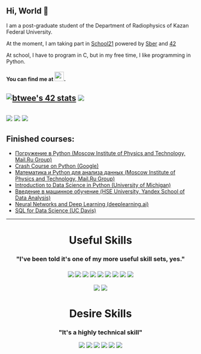 ## Hi, World 👋 
I am a post-graduate student of the Department of Radiophysics of Kazan Federal University.

At the moment, I am taking part in [School21](https://21-school.ru/) powered by [Sber](https://www.sberbank.ru/ru/person) and [42](https://www.42.fr/ledito/)

At school, I have to program in C, but in my free time, I like programming in Python.
#### You can find me at <a href="https://www.linkedin.com/in/alfir-vakhitov-393bbb1b6/"><img src="https://icon-library.com/images/linked-in-icon-small/linked-in-icon-small-24.jpg" height="25" ></a>.         
[![btwee's 42 stats](https://badge42.herokuapp.com/api/stats/btwee?privacyEmail=true&darkmode=true)](https://github.com/alfir-v10)
<img src="https://www.codewars.com/users/alfir_v10/badges/large">
---
![](https://github-profile-summary-cards.vercel.app/api/cards/profile-details?username=alfir-v10&theme=nord_bright)
![](https://github-profile-summary-cards.vercel.app/api/cards/repos-per-language?username=alfir-v10&theme=nord_bright)
![](https://github-profile-summary-cards.vercel.app/api/cards/stats?username=alfir-v10&theme=nord_bright)
---
## Finished courses:
  * [Погружение в Python (Moscow Institute of Physics and Technology, Mail.Ru Group)](https://www.coursera.org/account/accomplishments/verify/YAGMXQDXFN2A)
  * [Crash Course on Python (Google)](https://www.coursera.org/account/accomplishments/verify/NLBT7WK27N8P)
  * [Математика и Python для анализа данных (Moscow Institute of Physics and Technology, Mail.Ru Group)](https://www.coursera.org/account/accomplishments/verify/UBD3ZQ4ZM3U4)
  * [Introduction to Data Science in Python (University of Michigan)](https://www.coursera.org/account/accomplishments/verify/8JQKJBYB4S7B)
  * [Введение в машинное обучение (HSE University, Yandex School of Data Analysis)](https://www.coursera.org/account/accomplishments/verify/FF5V77F5JPWY)
  * [Neural Networks and Deep Learning (deeplearning.ai)](https://www.coursera.org/account/accomplishments/verify/CZ5NLL256K5C)
  * [SQL for Data Science (UC Davis)](https://www.coursera.org/account/accomplishments/verify/LUG88JGLWGM8)
---

<h1 align='center'> Useful Skills </h1>
 
<h3 align='center'>"I've been told it's one of my more useful skill sets, yes."<h3>
<p align='center'>
 <img src="https://img.shields.io/badge/c%20-A8B9CC.svg?&style=for-the-badge&logo=c&logoColor=FFFFFF" />  
 <img src="https://img.shields.io/badge/python%20-3776AB.svg?&style=for-the-badge&logo=python&logoColor=FFFFFF" /> 
 <img src="https://img.shields.io/badge/git%20-F050532.svg?&style=for-the-badge&logo=git&logoColor=FFFFFF" /> 
 <img src="https://img.shields.io/badge/PostgreSQL-316192?style=for-the-badge&logo=postgresql&logoColor=white" />
 <img src="https://img.shields.io/badge/Jupyter-F37626.svg?&style=for-the-badge&logo=Jupyter&logoColor=white" /> 
 <img src="https://img.shields.io/badge/Docker-2CA5E0?style=for-the-badge&logo=docker&logoColor=white" >

 <img src="https://img.shields.io/badge/slack%20-4A154B.svg?&style=for-the-badge&logo=slack&logoColor=FFFFFF" /> 
 <img src="https://img.shields.io/badge/Microsoft_Teams-6264A7?style=for-the-badge&logo=microsoft-teams&logoColor=white" /> 
 <img src="https://img.shields.io/badge/Zoom-2D8CFF?style=for-the-badge&logo=zoom&logoColor=white" />
</p>

<p align='center'>
 <img src="https://img.shields.io/badge/Ubuntu-E95420?style=for-the-badge&logo=ubuntu&logoColor=white" />
 <img src="https://img.shields.io/badge/Windows-0078D6?style=for-the-badge&logo=windows&logoColor=white" />
 
</p>

 
<h1 align='center'> 
 Desire Skills
</h1>
<h3 align='center'> 
 "It's a highly technical skill"
</h3>

<p align='center'>
 <img src="https://img.shields.io/badge/kubernetes-326ce5.svg?&style=for-the-badge&logo=kubernetes&logoColor=white" />
  <img src="https://img.shields.io/badge/CSS3-1572B6?style=for-the-badge&logo=css3&logoColor=white" />
  <img src="https://img.shields.io/badge/HTML5-E34F26?style=for-the-badge&logo=html5&logoColor=white" />
  <img src="https://img.shields.io/badge/JavaScript-F7DF1E?style=for-the-badge&logo=javascript&logoColor=white" />
<img src="https://img.shields.io/badge/c++%20-00599C.svg?&style=for-the-badge&logo=c%2B%2B&logoColor=FFFFFF"/> <img src="https://img.shields.io/badge/Django-092E20?style=for-the-badge&logo=django&logoColor=white"> 

</p>
<!--
**alfir-v10/alfir-v10** is a ✨ _special_ ✨ repository because its `README.md` (this file) appears on your GitHub profile.

Here are some ideas to get you started:

- 🔭 I’m currently working on ...
- 🌱 I’m currently learning ...
- 👯 I’m looking to collaborate on ...
- 🤔 I’m looking for help with ...
- 💬 Ask me about ...
- 📫 How to reach me: ...
- 😄 Pronouns: ...
- ⚡ Fun fact: ...
-->
